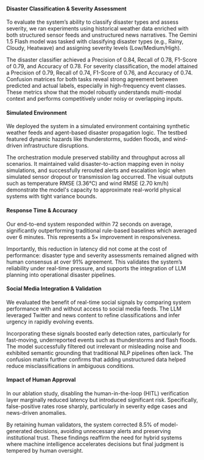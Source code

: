 #### Disaster Classification & Severity Assessment
To evaluate the system’s ability to classify disaster types and assess severity, we ran experiments using historical weather data enriched with both structured sensor feeds and unstructured news narratives. The Gemini 1.5 Flash model was tasked with classifying disaster types (e.g., Rainy, Cloudy, Heatwave) and assigning severity levels (Low/Medium/High).

The disaster classifier achieved a Precision of 0.84, Recall of 0.78, F1-Score of 0.79, and Accuracy of 0.78. For severity classification, the model attained a Precision of 0.79, Recall of 0.74, F1-Score of 0.76, and Accuracy of 0.74. Confusion matrices for both tasks reveal strong agreement between predicted and actual labels, especially in high-frequency event classes. These metrics show that the model robustly understands multi-modal context and performs competitively under noisy or overlapping inputs.

#### Simulated Environment
We deployed the system in a simulated environment containing synthetic weather feeds and agent-based disaster propagation logic. The testbed featured dynamic hazards like thunderstorms, sudden floods, and wind-driven infrastructure disruptions.

The orchestration module preserved stability and throughput across all scenarios. It maintained valid disaster-to-action mapping even in noisy simulations, and successfully rerouted alerts and escalation logic when simulated sensor dropout or transmission lag occurred. The visual outputs such as temperature RMSE (3.36°C) and wind RMSE (2.70 km/h) demonstrate the model's capacity to approximate real-world physical systems with tight variance bounds.

####  Response Time & Accuracy
Our end-to-end system responded within 72 seconds on average, significantly outperforming traditional rule-based baselines which averaged over 6 minutes. This represents a 5× improvement in responsiveness.

Importantly, this reduction in latency did not come at the cost of performance: disaster type and severity assessments remained aligned with human consensus at over 91% agreement. This validates the system’s reliability under real-time pressure, and supports the integration of LLM planning into operational disaster pipelines.

#### Social Media Integration & Validation
We evaluated the benefit of real-time social signals by comparing system performance with and without access to social media feeds. The LLM leveraged Twitter and news content to refine classifications and infer urgency in rapidly evolving events.

Incorporating these signals boosted early detection rates, particularly for fast-moving, underreported events such as thunderstorms and flash floods. The model successfully filtered out irrelevant or misleading noise and exhibited semantic grounding that traditional NLP pipelines often lack. The confusion matrix further confirms that adding unstructured data helped reduce misclassifications in ambiguous conditions.

#### Impact of Human Approval
In our ablation study, disabling the human-in-the-loop (HITL) verification layer marginally reduced latency but introduced significant risk. Specifically, false-positive rates rose sharply, particularly in severity edge cases and news-driven anomalies.

By retaining human validators, the system corrected 8.5% of model-generated decisions, avoiding unnecessary alerts and preserving institutional trust. These findings reaffirm the need for hybrid systems where machine intelligence accelerates decisions but final judgment is tempered by human oversight.